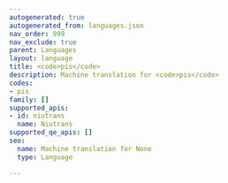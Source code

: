 ```yaml
---
autogenerated: true
autogenerated_from: languages.json
nav_order: 999
nav_exclude: true
parent: Languages
layout: language
title: <code>pis</code>
description: Machine translation for <code>pis</code>
codes:
- pis
family: []
supported_apis:
- id: niutrans
  name: Niutrans
supported_qe_apis: []
seo:
  name: Machine translation for None
  type: Language

---
```


